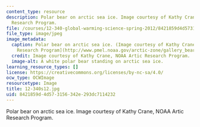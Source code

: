 ```yaml
---
content_type: resource
description: Polar bear on arctic sea ice. Image courtesy of Kathy Crane, NOAA Artic
  Research Program.
file: /courses/12-340-global-warming-science-spring-2012/8421859d4d573156342e293dc7114232_12-340s12.jpg
file_type: image/jpeg
image_metadata:
  caption: Polar bear on arctic sea ice. (Image courtesy of Kathy Crane, [NOAA Artic
    Research Program](http://www.pmel.noaa.gov/arctic-zone/gallery_bear.html).)
  credit: Image courtesy of Kathy Crane, NOAA Artic Research Program.
  image-alt: A white polar bear standing on arctic sea ice.
learning_resource_types: []
license: https://creativecommons.org/licenses/by-nc-sa/4.0/
ocw_type: OCWImage
resourcetype: Image
title: 12-340s12.jpg
uid: 8421859d-4d57-3156-342e-293dc7114232
---
```

Polar bear on arctic sea ice. Image courtesy of Kathy Crane, NOAA Artic Research Program.